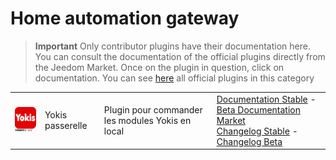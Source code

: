 
# Home automation gateway


>**Important**
>Only contributor plugins have their documentation here. You can consult the documentation of the official plugins directly from the Jeedom Market. Once on the plugin in question, click on documentation.
>You can see [here](https://market.jeedom.com/index.php?v=d&p=market&type=plugin&categorie=home+automation+protocol) all official plugins in this category


| | | | |
|--- | --- | --- | ---|
|<img src="Yokis/Yokis_icon.png" class="pluginLogo" width="100" />|Yokis passerelle|Plugin pour commander les modules Yokis en local|[Documentation Stable](https://nwailly.github.io/Yokis_DOCS/docs/en_US/Index) - [Beta Documentation](https://nwailly.github.io/Yokis_DOCS/docs/en_US/Indexbeta)<br/>[Market](https://market.jeedom.com/index.php?v=d&p=market_display&id=4248)<br/>[Changelog Stable](https://nwailly.github.io/Yokis_DOCS/docs/en_US/changelog) - [Changelog Beta](https://nwailly.github.io/Yokis_DOCS/docs/en_US/changelogbeta)|
